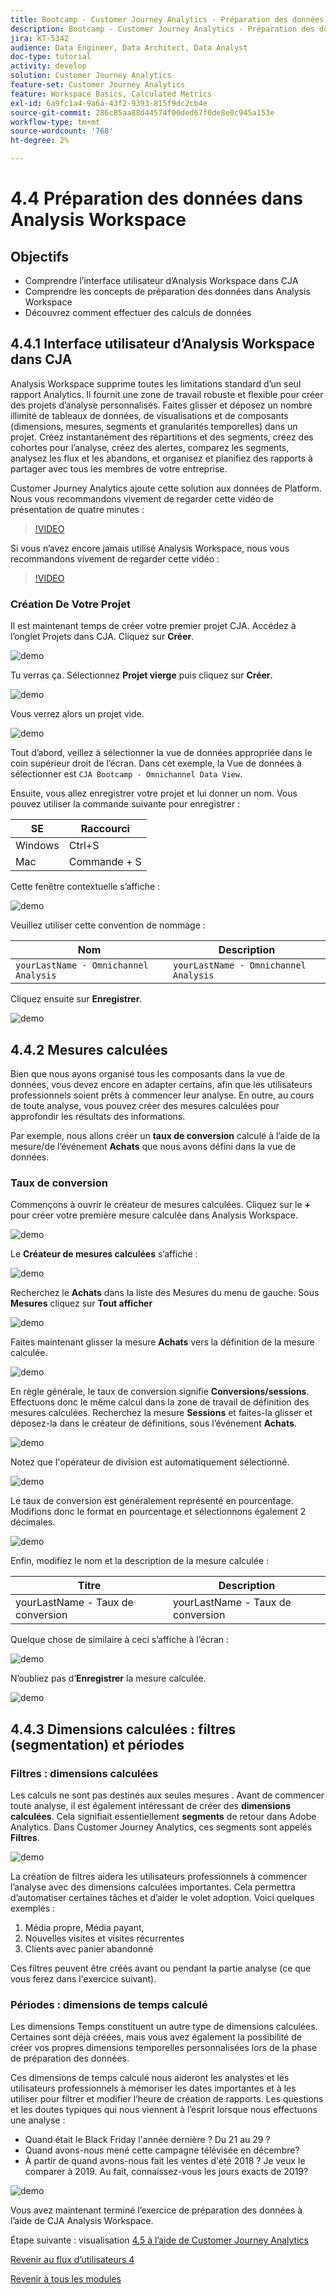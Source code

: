 ```yaml
---
title: Bootcamp - Customer Journey Analytics - Préparation des données dans Analysis Workspace
description: Bootcamp - Customer Journey Analytics - Préparation des données dans Analysis Workspace
jira: KT-5342
audience: Data Engineer, Data Architect, Data Analyst
doc-type: tutorial
activity: develop
solution: Customer Journey Analytics
feature-set: Customer Journey Analytics
feature: Workspace Basics, Calculated Metrics
exl-id: 6a9fc1a4-9a6a-43f2-9393-815f9dc2cb4e
source-git-commit: 286c85aa88d44574f00ded67f0de8e0c945a153e
workflow-type: tm+mt
source-wordcount: '768'
ht-degree: 2%

---
```


# 4.4 Préparation des données dans Analysis Workspace

## Objectifs

- Comprendre l’interface utilisateur d’Analysis Workspace dans CJA
- Comprendre les concepts de préparation des données dans Analysis Workspace
- Découvrez comment effectuer des calculs de données

## 4.4.1 Interface utilisateur d’Analysis Workspace dans CJA

Analysis Workspace supprime toutes les limitations standard d’un seul rapport Analytics. Il fournit une zone de travail robuste et flexible pour créer des projets d’analyse personnalisés. Faites glisser et déposez un nombre illimité de tableaux de données, de visualisations et de composants (dimensions, mesures, segments et granularités temporelles) dans un projet. Créez instantanément des répartitions et des segments, créez des cohortes pour l’analyse, créez des alertes, comparez les segments, analysez les flux et les abandons, et organisez et planifiez des rapports à partager avec tous les membres de votre entreprise.

Customer Journey Analytics ajoute cette solution aux données de Platform. Nous vous recommandons vivement de regarder cette vidéo de présentation de quatre minutes :

>[!VIDEO](https://video.tv.adobe.com/v/35109?quality=12&learn=on&enablevpops)

Si vous n’avez encore jamais utilisé Analysis Workspace, nous vous recommandons vivement de regarder cette vidéo :

>[!VIDEO](https://video.tv.adobe.com/v/3424559?quality=12&learn=on&enablevpops&captions=fre_fr)

### Création De Votre Projet

Il est maintenant temps de créer votre premier projet CJA. Accédez à l’onglet Projets dans CJA.
Cliquez sur **Créer**.

![demo](./images/prmenu.png)

Tu verras ça. Sélectionnez **Projet vierge** puis cliquez sur **Créer**.

![demo](./images/prmenu1.png)

Vous verrez alors un projet vide.

![demo](./images/premptyprojects.png)

Tout d’abord, veillez à sélectionner la vue de données appropriée dans le coin supérieur droit de l’écran. Dans cet exemple, la Vue de données à sélectionner est `CJA Bootcamp - Omnichannel Data View`.

Ensuite, vous allez enregistrer votre projet et lui donner un nom. Vous pouvez utiliser la commande suivante pour enregistrer :

| SE | Raccourci |
| ----------------- |-------------| 
| Windows | Ctrl+S |
| Mac | Commande + S |

Cette fenêtre contextuelle s’affiche :

![demo](./images/prsave.png)

Veuillez utiliser cette convention de nommage :

| Nom | Description |
| ----------------- |-------------| 
| `yourLastName - Omnichannel Analysis` | `yourLastName - Omnichannel Analysis` |

Cliquez ensuite sur **Enregistrer**.

![demo](./images/prsave2.png)

## 4.4.2 Mesures calculées

Bien que nous ayons organisé tous les composants dans la vue de données, vous devez encore en adapter certains, afin que les utilisateurs professionnels soient prêts à commencer leur analyse. En outre, au cours de toute analyse, vous pouvez créer des mesures calculées pour approfondir les résultats des informations.

Par exemple, nous allons créer un **taux de conversion** calculé à l’aide de la mesure/de l’événement **Achats** que nous avons défini dans la vue de données.

### Taux de conversion

Commençons à ouvrir le créateur de mesures calculées. Cliquez sur le **+** pour créer votre première mesure calculée dans Analysis Workspace.

![demo](./images/pradd.png)

Le **Créateur de mesures calculées** s’affiche :

![demo](./images/prbuilder.png)

Recherchez le **Achats** dans la liste des Mesures du menu de gauche. Sous **Mesures** cliquez sur **Tout afficher**

![demo](./images/calcbuildercr1.png)

Faites maintenant glisser la mesure **Achats** vers la définition de la mesure calculée.

![demo](./images/calcbuildercr2.png)

En règle générale, le taux de conversion signifie **Conversions/sessions**. Effectuons donc le même calcul dans la zone de travail de définition des mesures calculées. Recherchez la mesure **Sessions** et faites-la glisser et déposez-la dans le créateur de définitions, sous l’événement **Achats**.

![demo](./images/calcbuildercr3.png)

Notez que l&#39;opérateur de division est automatiquement sélectionné.

![demo](./images/calcbuildercr4.png)

Le taux de conversion est généralement représenté en pourcentage. Modifions donc le format en pourcentage et sélectionnons également 2 décimales.

![demo](./images/calcbuildercr5.png)

Enfin, modifiez le nom et la description de la mesure calculée :

| Titre | Description |
| ----------------- |-------------| 
| yourLastName - Taux de conversion | yourLastName - Taux de conversion |

Quelque chose de similaire à ceci s’affiche à l’écran :

![demo](./images/calcbuildercr6.png)

N’oubliez pas d’**Enregistrer** la mesure calculée.

![demo](./images/pr9.png)

## 4.4.3 Dimensions calculées : filtres (segmentation) et périodes

### Filtres : dimensions calculées

Les calculs ne sont pas destinés aux seules mesures . Avant de commencer toute analyse, il est également intéressant de créer des **dimensions calculées**. Cela signifiait essentiellement **segments** de retour dans Adobe Analytics. Dans Customer Journey Analytics, ces segments sont appelés **Filtres**.

![demo](./images/prfilters.png)

La création de filtres aidera les utilisateurs professionnels à commencer l’analyse avec des dimensions calculées importantes. Cela permettra d’automatiser certaines tâches et d’aider le volet adoption. Voici quelques exemples :

1. Média propre, Média payant,
2. Nouvelles visites et visites récurrentes
3. Clients avec panier abandonné

Ces filtres peuvent être créés avant ou pendant la partie analyse (ce que vous ferez dans l&#39;exercice suivant).

### Périodes : dimensions de temps calculé

Les dimensions Temps constituent un autre type de dimensions calculées. Certaines sont déjà créées, mais vous avez également la possibilité de créer vos propres dimensions temporelles personnalisées lors de la phase de préparation des données.

Ces dimensions de temps calculé nous aideront les analystes et les utilisateurs professionnels à mémoriser les dates importantes et à les utiliser pour filtrer et modifier l’heure de création de rapports. Les questions et les doutes typiques qui nous viennent à l’esprit lorsque nous effectuons une analyse :

- Quand était le Black Friday l&#39;année dernière ? Du 21 au 29 ?
- Quand avons-nous mené cette campagne télévisée en décembre?
- À partir de quand avons-nous fait les ventes d&#39;été 2018 ? Je veux le comparer à 2019. Au fait, connaissez-vous les jours exacts de 2019?

![demo](./images/timedimensions.png)

Vous avez maintenant terminé l’exercice de préparation des données à l’aide de CJA Analysis Workspace.

Étape suivante : visualisation [4.5 à l’aide de Customer Journey Analytics](./ex5.md)

[Revenir au flux d’utilisateurs 4](./uc4.md)

[Revenir à tous les modules](./../../overview.md)
